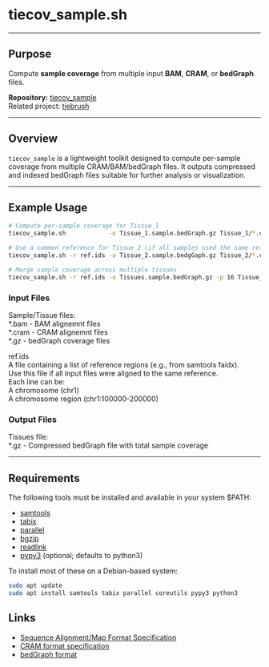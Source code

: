 # tiecov_sample.sh

---

## Purpose

Compute **sample coverage** from multiple input **BAM**, **CRAM**, or **bedGraph** files.

**Repository:** [tiecov_sample](https://github.com/dpuiu/tiecov_sample/)  
Related project: [tiebrush](https://github.com/alevar/tiebrush)

---

## Overview

`tiecov_sample` is a lightweight toolkit designed to compute per-sample coverage from multiple CRAM/BAM/bedGraph files. 
It outputs compressed and indexed bedGraph files suitable for further analysis or visualization.

---

## Example Usage

```bash
# Compute per-sample coverage for Tissue_1 
tiecov_sample.sh            -o Tissue_1.sample.bedGraph.gz Tissue_1/*.cram

# Use a common reference for Tissue_2 (if all samples used the same reference)
tiecov_sample.sh -r ref.ids -o Tissue_2.sample.bedgGaph.gz Tissue_2/*.cram 

# Merge sample coverage across multiple tissues
tiecov_sample.sh -r ref.ids -o Tissues.sample.bedGraph.gz -p 16 Tissue_*.sample.bedGraph.gz
```

### Input Files

Sample/Tissue files:  
    *.bam       - BAM  alignemnt files  
    *.cram      - CRAM alignemnt files  
    *.gz        - bedGraph coverage files  

ref.ids  
    A file containing a list of reference regions (e.g., from samtools faidx).    
    Use this file if all input files were aligned to the same reference.    
    Each line can be:  
       A chromosome (chr1)  
       A chromosome region (chr1:100000-200000)  

### Output Files

Tissues file:  
    *.gz        - Compressed bedGraph file with total sample coverage  

---

## Requirements

The following tools must be installed and available in your system $PATH:  
* [samtools](https://github.com/samtools)  
* [tabix](https://github.com/samtools/tabix)   
* [parallel](https://gnu.org)  
* [bgzip](https://github.com/samtools/htslib)  
* [readlink](https://www.gnu.org/software/coreutils/)  
* [pypy3](https://pypy.org)  (optional; defaults to python3)
 
To install most of these on a Debian-based system:

```bash
sudo apt update
sudo apt install samtools tabix parallel coreutils pypy3 python3
```

## Links

* [Sequence Alignment/Map Format Specification](https://samtools.github.io/hts-specs/SAMv1.pdf)
* [CRAM format specification](https://samtools.github.io/hts-specs/CRAMv3.pdf)
* [bedGraph format](https://genome.ucsc.edu/goldenpath/help/bedgraph.html)
